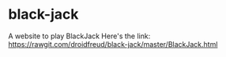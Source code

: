 # black-jack
A website to play BlackJack
Here's the link: https://rawgit.com/droidfreud/black-jack/master/BlackJack.html
